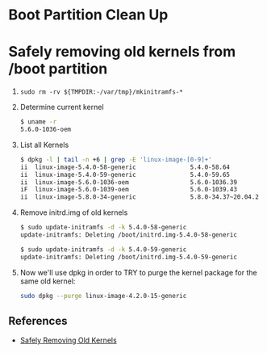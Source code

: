 # Boot Partition Clean Up

# Safely removing old kernels from /boot partition

1. `sudo rm -rv ${TMPDIR:-/var/tmp}/mkinitramfs-*`
1. Determine current kernel

    ```bash
    $ uname -r
    5.6.0-1036-oem
    ```
    
1. List all Kernels

    ```bash
    $ dpkg -l | tail -n +6 | grep -E 'linux-image-[0-9]+'
    ii  linux-image-5.4.0-58-generic               5.4.0-58.64                               amd64        Signed kernel image generic
    ii  linux-image-5.4.0-59-generic               5.4.0-59.65                               amd64        Signed kernel image generic
    ii  linux-image-5.6.0-1036-oem                 5.6.0-1036.39                             amd64        Signed kernel image oem
    iF  linux-image-5.6.0-1039-oem                 5.6.0-1039.43                             amd64        Signed kernel image oem
    ii  linux-image-5.8.0-34-generic               5.8.0-34.37~20.04.2                       amd64        Signed kernel image generic
    ```

1. Remove initrd.img of old kernels

    ```bash
    $ sudo update-initramfs -d -k 5.4.0-58-generic
    update-initramfs: Deleting /boot/initrd.img-5.4.0-58-generic
    
    $ sudo update-initramfs -d -k 5.4.0-59-generic
    update-initramfs: Deleting /boot/initrd.img-5.4.0-59-generic
    ```

1. Now we'll use dpkg in order to TRY to purge the kernel package for the same old kernel: 

    ```bash
    sudo dpkg --purge linux-image-4.2.0-15-generic
    ```
    
## References

- [Safely Removing Old Kernels](https://help.ubuntu.com/community/RemoveOldKernels#Safely_Removing_Old_Kernels)

